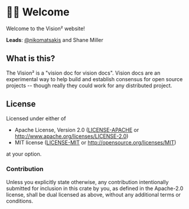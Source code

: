 # 👋🏽 Welcome

Welcome to the Vision&sup2; website!

**Leads**: [@nikomatsakis] and Shane Miller

[@nikomatsakis]: https://github.com/nikomatsakis

## What is this?

The Vision&sup2; is a "vision doc for vision docs". Vision docs are an experimental way to help build and establish consensus for open source projects -- though really they could work for any distributed project.

## License

Licensed under either of

 * Apache License, Version 2.0 ([LICENSE-APACHE](LICENSE-APACHE) or http://www.apache.org/licenses/LICENSE-2.0)
 * MIT license ([LICENSE-MIT](LICENSE-MIT) or http://opensource.org/licenses/MIT)

at your option.

### Contribution

Unless you explicitly state otherwise, any contribution intentionally submitted
for inclusion in this crate by you, as defined in the Apache-2.0 license, shall
be dual licensed as above, without any additional terms or conditions.
